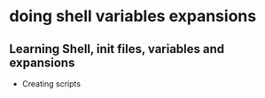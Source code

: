 # doing shell variables expansions

## Learning Shell, init files, variables and expansions

* Creating scripts
